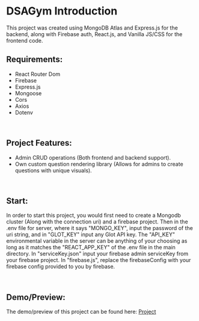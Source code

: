# DSAGym Introduction
This project was created using MongoDB Atlas and Express.js for the backend, along with Firebase auth, React.js, and Vanilla JS/CSS for the frontend code.
<h2>Requirements: </h2>
<ul>
  <li>React Router Dom</li>
  <li>Firebase</li>
  <li>Express.js</li>
  <li>Mongoose</li>
  <li>Cors</li>
  <li>Axios</li>
  <li>Dotenv</li>
</ul>
<br/>
<h2>Project Features: </h2>
<ul>
  <li>Admin CRUD operations (Both frontend and backend support).</li>
  <li>Own custom question rendering library (Allows for admins to create questions with unique visuals).</li>
</ul>
<br/>
<h2>Start:</h2>
<p>
  In order to start this project, you would first need to create a Mongodb cluster (Along with the connection uri) and a firebase project. Then in the .env file for server, where it says "MONGO_KEY", input the password of the uri string, and in "GLOT_KEY" input any Glot API key. The "API_KEY" environmental variable in the server can be anything of your choosing as long as it matches the "REACT_APP_KEY" of the .env file in the main directory. In "serviceKey.json" input your firebase admin serviceKey from your firebase project. In "firebase.js", replace the firebaseConfig with your firebase config provided to you by firebase.
</p>
<br/>

<h2>Demo/Preview: </h2>
<p>The demo/preview of this project can be found here: <a href="https://dsagym.vercel.app/">Project</a></p>
